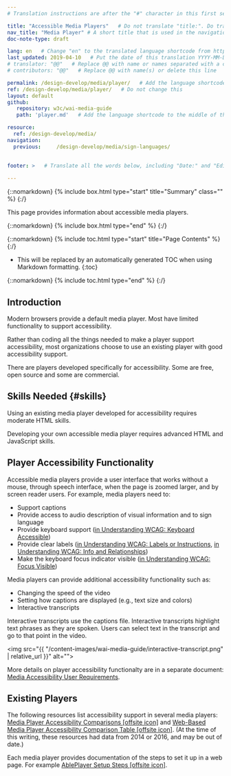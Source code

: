 ```yaml
---
# Translation instructions are after the "#" character in this first section. They are comments that do not show up in the web page. You do not need to translate the instructions after #.

title: "Accessible Media Players"   # Do not translate "title:". Do translate the text after "title:".
nav_title: "Media Player" # A short title that is used in the navigation
doc-note-type: draft

lang: en   # Change "en" to the translated language shortcode from https://www.iana.org/assignments/language-subtag-registry/language-subtag-registry
last_updated: 2019-04-10   # Put the date of this translation YYYY-MM-DD (with month in the middle)
# translator: "@@"   # Replace @@ with name or names separated with a comma
# contributors: "@@"   # Replace @@ with name(s) or delete this line

permalink: /design-develop/media/player/   # Add the language shortcode to the end; for example /fundamentals/accessibility-intro/fr
ref: /design-develop/media/player/   # Do not change this
layout: default
github:
   repository: w3c/wai-media-guide
   path: 'player.md'   # Add the language shortcode to the middle of the filename, for example index.fr.md

resource:
  ref: /design-develop/media/
navigation:
  previous:     /design-develop/media/sign-languages/
 
  
footer: >   # Translate all the words below, including "Date:" and "Editor:". 

---
```


{::nomarkdown}
{% include box.html type="start" title="Summary" class="" %}
{:/}

This page provides information about accessible media players.

{::nomarkdown}
{% include box.html type="end" %}
{:/}

{::nomarkdown}
{% include toc.html type="start" title="Page Contents" %}
{:/}

- This will be replaced by an automatically generated TOC when using Markdown formatting.
{:toc}

{::nomarkdown}
{% include toc.html type="end" %}
{:/}

## Introduction

Modern browsers provide a default media player. Most have limited functionality to support accessibility.

Rather than coding all the things needed to make a player support accessibility, most organizations choose to use an existing player with good accessibility support.

There are players developed specifically for accessibility. Some are free, open source and some are commercial.

## Skills Needed {#skills}

Using an existing media player developed for accessibility requires moderate HTML skills.

Developing your own accessible media player requires advanced HTML and JavaScript skills.

## Player Accessibility Functionality

Accessible media players provide a user interface that works without a mouse, through speech interface, when the page is zoomed larger, and by screen reader users. For example, media players need to:
* Support captions
* Provide access to audio description of visual information and to sign language
* Provide keyboard support ([in Understanding WCAG: Keyboard Accessible](https://www.w3.org/WAI/WCAG21/Understanding/keyboard-accessiblel))
* Provide clear labels ([in Understanding WCAG: Labels or Instructions](https://www.w3.org/WAI/WCAG21/Understanding/labels-or-instructions), [in Understanding WCAG: Info and Relationships](https://www.w3.org/WAI/WCAG21/Understanding/info-and-relationships))
* Make the keyboard focus indicator visible ([in Understanding WCAG: Focus Visible](https://www.w3.org/WAI/WCAG21/Understanding/focus-visible))

Media players can provide additional accessibility functionality such as:
* Changing the speed of the video
* Setting how captions are displayed (e.g., text size and colors)
* Interactive transcripts

Interactive transcripts use the captions file. Interactive transcripts highlight text phrases as they are spoken. Users can select text in the transcript and go to that point in the video.

<img src="{{ "/content-images/wai-media-guide/interactive-transcript.png" | relative_url }}" alt="">

More details on player accessibility functionalty are in a separate document: [Media Accessibility User Requirements](https://www.w3.org/TR/media-accessibility-reqs/).

## Existing Players

The following resources list accessibility support in several media players: [Media Player Accessibility Comparisons [offsite icon]](https://docs.google.com/spreadsheets/d/1QJVcXx5hTWYBcJbHJD3DrL3hSFVbfy1VQFyADMtrDFY/edit?pli=1#gid=0) and [Web-Based Media Player Accessibility Comparison Table [offsite icon]](http://kensgists.github.io/apt/).  (At the time of this writing, these resources had data from 2014 or 2016, and may be out of date.)

Each media player provides documentation of the steps to set it up in a web page. For example [AblePlayer Setup Steps [offsite icon]](https://ableplayer.github.io/ableplayer/#setup-step-1-use-html5-doctype).

